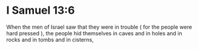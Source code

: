 # I Samuel 13:6

When the men of Israel saw that they were in trouble ( for the people were hard pressed ), the people hid themselves in caves and in holes and in rocks and in tombs and in cisterns,
